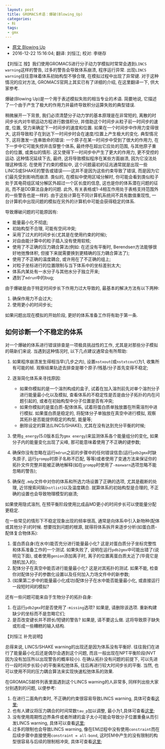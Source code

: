 ```yaml
---
 layout: post
 title: GROMACS术语：爆破(Blowing_Up)
 categories:
 - 科
 tags:
 - gmx
---
```


- [原文 Blowing Up](http://www.gromacs.org/Documentation/Terminology/Blowing_Up)
- 2016-12-22 15:16:04; 翻译: 刘恒江; 校对: 李继存

【刘恒江 按】我们使用GROMACS进行分子动力学模拟时常常会遇到`LINCS warning`这样的警告, 过多的警告会导致体系崩溃, 程序运行异常. 出现`LINCS warning`往往意味着体系初始构型不够合理, 在模拟过程中出现了异常键. 对于这种情况的应对方法, GROMACS官网上其实已有了详细的介绍, 在这里翻译一下, 供大家参考.

爆破(Blowing Up)是一个用于表述模拟失败的相当专业的术语. 简要地说, 它描述了一个由于产生了极大的作用力并最终导致积分运算失败的典型错误.

稍微展开一下背景, 我们必须清楚分子动力学的基本原理是在非常短的, 离散的时间步长内对牛顿运动方程进行数值积分, 并借助这个时间步从粒子前一时间步的速度, 位置, 受力来确定下一时间步的速度和位置. 如果在一个时间步中作用力变得很大, 这将导致粒子在到达下一时间步时会在速度/位置上产生极大的变化. 典型情况下, 这将激发一连串致命的错误: 一个原子在某一时间步中受到了很大的作用力, 在下一步中它可能失控并击穿整个体系, 最终停在超出它应处的范围, 与其他原子重合的位置, 或类似的情形. 这又使得下一时间步中产生了更大的作用力, 更不受控的运动. 这种情况延续下去, 最终, 这将导致模拟程序在某些方面崩溃, 因为它没法处理这种情况. 在使用了约束的模拟中, 这个问题最初的征兆通常就是出现一些LINCS或SHAKE的警告或错误——这并不是因为这些约束导致了错误, 而是因为它们最先受到影响而崩溃. 类似的, 在模拟中使用区域分解时, 你可能会看到类似粒子处于其电荷组区域分解区外超过一个区长度的信息, 这也是你的体系潜在问题的征兆, 而不是DD算法自身的问题. 此外, 有关表格或1-4相互作用处于表格支持范围外的一些警告也是一样的. 由于这些计算在不同计算机系统间不具有数值重现性, 一台计算机中出现问题的模拟在另外的计算机中可能会获得稳定的体系.

导致爆破问题的可能原因有:

* 能量最小化不彻底;
* 初始构型不合理, 可能有空间冲突;
* 采用了过大的时间步长(尤其是在使用约束的时候);
* 对自由能计算中的粒子插入没有使用软核;
* 使用了不正确的压力耦合算法(例如: 在还没有平衡时, Berendsen方法能够很好地弛豫体积, 但接下来就需要换到更精确的压力耦合算法了);
* 使用了不正确的温度耦合, 或许用在了不正确的组上;
* 对粒子坐标进行的位置限制与当下体系中的坐标差别太大;
* 体系内某处有一水分子与其他水分子独立开来;
* 遇到了`mdrun`中的bug;

由于爆破是由于特定时间步长下作用力过大导致的, 最基本的解决方法有以下两种:

1. 确保作用力不会过大;
2. 使用更小的时间步长;

如果问题出现在模拟的开始阶段, 更好的体系准备工作将有助于第一条.

## 如何诊断一个不稳定的体系

对一个爆破的体系进行错误排查是一项极具挑战性的工作, 尤其是对那些分子模拟的萌新们来说. 当遇到这种情况时, 以下几点建议通常会有所帮助:

1. 如果程序崩溃发生得相当早(几步之内), 设置`nstxout`(或`nstxtcout`)为1, 收集所有可能的帧. 观察结果轨迹去排查是哪个原子/残基/分子首先变得不稳定;
2. 逐渐简化体系来寻找原因:

	* 如果你模拟的是一个溶剂构成的盒子, 试着在加入溶剂前先对单个溶剂分子进行能量最小化以及模拟, 查看体系的不稳定性是否是由分子拓扑的内在问题引起的, 或者在初始构型中分子位置是否有冲突;
	* 如果你模拟的是蛋白质-配体体系, 试着将蛋白质单独放置在所需溶剂中进行模拟. 如果蛋白质是稳定的, 将配体分子单独放在真空中进行模拟, 观察其拓扑是否能提供稳定的构型, 能量等;
	* 删除设定的算法(LINCS/SHAKE), 尤其在没有达到充分平衡的时候;
3. 使用`g_energy`(5.0版本后为`gmx energy`)来监测体系各个能量组分的变化, 如果分子内的能量变化出现了尖峰, 那可能意味着使用了不正确的键参数;
4. 确保你没有忽略在运行`mdrun`之前的步骤中的任何错误信息(运行`pdb2gmx`时缺失原子, 运行`grompp`时原子名称不匹配, 等等)或者使用了变通方法来保证你的拓扑文件完整并能被正确地解释(如在`grompp`时使用了`-maxwarn`选项忽略不能忽略的警告);
5. 确保在`.mdp`文件中对你的体系和所选力场设置了正确的选项, 尤其是截断的处理, 近邻搜索间隔(`nstlist`)以及温度耦合. 就算体系的初始构型是合理的, 不正确的设置也会导致物理模型的崩溃;

如果使用隐式溶剂, 在预平衡阶段使用比成品MD更小的时间步长可以使能量分配更稳定.

在一些常见的情形下不稳定现象出现的频率很高, 通常是向体系中引入新物种(配体或其他分子)的时候. 想要找到问题的根源, 就得将体系拆开来逐步分析(如蛋白质-配体复合物体系):

1. 蛋白质自身(在水中)能否充分进行能量最小化? 这是对蛋白质分子坐标完整性和体系准备工作的一个测试. 如果失败了, 说明在运行`pdb2gmx`中可能出错了(说明见下面), 或者使用`genion`添加离子时, 离子的位置离蛋白质太近了(毕竟它是随机加入的);
2. 配体分子在真空中能否进行能量最小化? 这是对其拓扑的测试. 如果不能, 检查你对配体分子的参数化设置以及任何加入力场文件中的新参数;
3. (如果第二步中的能量最小化成功)配体分子在水中能否能量最小化, 或直接运行一段短时间的模拟?

还有一些问题可能来自于生物分子的拓扑自身:

1. 在运行`pdb2gmx`时是否使用了`-missing`选项? 如果是, 请删除该选项. 重新构建缺少的坐标而不是忽略它们;
2. 是否改变键长并不顾长/短键的警告? 如果是, 请不要这么做. 这将导致原子缺失或形成一些糟糕的输入结构.

【刘恒江 补充说明】

总得来说, LINCS/SHAKE warning的出现还是因为体系没有平衡好. 往往我们在进行了能量最小化后还是偶尔会遇到这个问题, 而且一般出现在NPT平衡阶段(NVT因为没有加压所以出现警告的概率较小). 在确认拓扑没有问题的前提下, 可以先进行一段时间步长较小的平衡来松弛体系, 往后再进行较大时间步长的平衡. 当然, 也可以使用不同的压力耦合算法来实现快速松弛体系的效果.

在GROMACS邮件列表里面遇到这个LINCS warning的人非常多, 同样列出些大家分别遇到的问题, 以便参考:

1. 在进行二面角约束时, 不正确的约束很容易导致LINCS warning, 具体可查看[这里](https://www.researchgate.net/post/How_do_you_avoid_getting_the_LINCS_warning_on_MD_run_while_applying_dihedral_restraints);
2. 也有人建议将压力耦合的时间常数`tau_p`加以调整, 最小为1,具体可查看[这里](http://gromacs.org_gmx-users.maillist.sys.kth.narkive.com/CjH0C8d8/lincs-warning-how-to-correct-lincs-warnings);
3. 没有使用周期性边界条件或者所建的盒子太小可能会导致分子位置重叠从而引发LINCS warning, 具体可以查看[这里](http://www.mail-archive.com/gmx-users@gromacs.org/msg21946.html);
4. 过多的限制也会导致LINCS warning, 像在EM过程中没有使用`constraint`而在后续步骤中直接使用`constraint = all-bond`, 这时EM中产生的没有限制的构型很容易与后续的限制相冲突, 具体可查看[这里](http://www.mail-archive.com/gmx-users@gromacs.org/msg56475.html);
